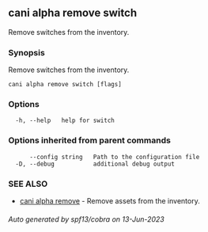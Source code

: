 ## cani alpha remove switch

Remove switches from the inventory.

### Synopsis

Remove switches from the inventory.

```
cani alpha remove switch [flags]
```

### Options

```
  -h, --help   help for switch
```

### Options inherited from parent commands

```
      --config string   Path to the configuration file
  -D, --debug           additional debug output
```

### SEE ALSO

* [cani alpha remove](cani_alpha_remove.md)	 - Remove assets from the inventory.

###### Auto generated by spf13/cobra on 13-Jun-2023
